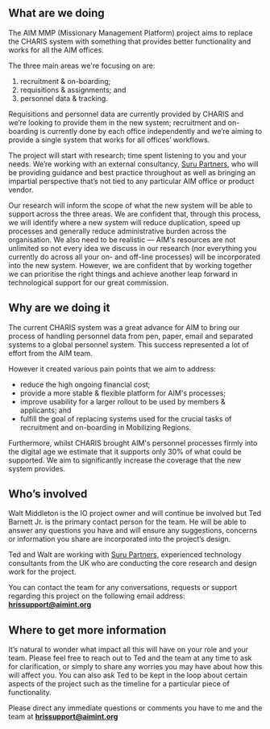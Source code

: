 ## What are we doing
The AIM MMP (Missionary Management Platform) project aims to replace the CHARIS system with something that provides better functionality and works for all the AIM offices. 

The three main areas we're focusing on are:

1. recruitment & on-boarding;
1. requisitions & assignments; and
1. personnel data & tracking.

Requisitions and personnel data are currently provided by CHARIS and we’re looking to provide them in the new system; recruitment and on-boarding is currently done by each office independently and we’re aiming to provide a single system that works for all offices’ workflows.

The project will start with research; time spent listening to you and your needs. We’re working with an external consultancy, [Suru Partners](https://surupartners.com), who will be providing guidance and best practice throughout as well as bringing an impartial perspective that’s not tied to any particular AIM office or product vendor.

Our research will inform the scope of what the new system will be able to support across the three areas. We are confident that, through this process, we will identify where a new system will reduce duplication, speed up processes and generally reduce administrative burden across the organisation. We also need to be realistic — AIM's resources are not unlimited so not every idea we discuss in our research (nor everything you currently do across all your on- and off-line processes) will be incorporated into the new system. However, we are confident that by working together we can prioritise the right things and achieve another leap forward in technological support for our great commission.

## Why are we doing it
The current CHARIS system was a great advance for AIM to bring our process of handling personnel data from pen, paper, email and separated systems to a global personnel system. This success represented a lot of effort from the AIM team.

However it created various pain points that we aim to address:

- reduce the high ongoing financial cost; 
- provide a more stable & flexible platform for AIM's processes;
- improve usability for a larger rollout to be used by members & applicants; and
- fulfill the goal of replacing systems used for the crucial tasks of recruitment and on-boarding in Mobilizing Regions.

Furthermore, whilst CHARIS brought AIM's personnel processes firmly into the digital age we estimate that it supports only 30% of what could be supported. We aim to significantly increase the coverage that the new system provides.

## Who’s involved 
Walt Middleton is the IO project owner and will continue be involved but Ted Barnett Jr. is the primary contact person for the team. He will be able to answer any questions you have and will ensure any suggestions, concerns or information you share are incorporated into the project’s design. 

Ted and Walt are working with [Suru Partners](https://surupartners.com), experienced technology consultants from the UK who are conducting the core research and design work for the project.

You can contact the team for any conversations, requests or support regarding this project on the following email address: [**hrissupport@aimint.org**](mailto:hrissupport@aimint.org)

## Where to get more information
It’s natural to wonder what impact all this will have on your role and your team. Please feel free to reach out to Ted and the team at any time to ask for clarification, or simply to share any worries you may have about how this will affect you. You can also ask Ted to be kept in the loop about certain aspects of the project such as the timeline for a particular piece of functionality.

Please direct any immediate questions or comments you have to me and the team at [**hrissupport@aimint.org**](mailto:hrissupport@aimint.org)
